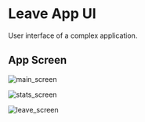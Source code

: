 # Leave App UI

User interface of a complex application.

## App Screen

![main_screen](https://user-images.githubusercontent.com/77967955/138654455-929425e1-2ed9-45e2-9c38-7e502179f855.PNG)


![stats_screen](https://user-images.githubusercontent.com/77967955/139066932-504b494d-3d99-46b0-a1b5-82743c15e07a.PNG)

![leave_screen](https://user-images.githubusercontent.com/77967955/139066953-2a0638e5-121b-4d8d-baea-823cf06fd4ab.PNG)
